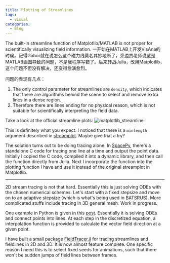 ```yaml
---
title: Plotting of Streamlines
tags:
  - visual
categories:
  - Blog
---
```


The built-in streamline function of Matplotlib/MATLAB is not proper for scientifically visualizing field information.
一开始在MATLAB上开发VisAna的时候，记得Gabor就在说怎么这个磁力线莫名其妙地断了，旁边贾老师说这是MATLAB画图导致的问题，不是我程序写错了。后来转战Julia，改用Matplotlib，这个问题不但没有解决，还变得愈演愈烈。

问题的表现有几点：

1. The only control parameter for streamlines are `density`, which indicates that there are algorithms behind the scene to select and remove extra lines in a dense region.
2. Therefore there are lines ending for no physical reason, which is not suitable for scientifically interpreting the field data.
  
Take a look at the official streamline plots:
![matplotlib_streamline](https://matplotlib.org/3.1.1/_images/sphx_glr_plot_streamplot_001.png)

This is definitely what you expect. I noticed that there is a `minlength` argument described in [streamplot](https://matplotlib.org/api/_as_gen/matplotlib.pyplot.streamplot.html). Maybe give that a try?

The solution turns out to be doing tracing alone. In [SpacePy]((https://github.com/spacepy/spacepy/blob/master/spacepy/pybats/trace2d.py)), there's a standalone C code for tracing one line at a time and output the point data. Initially I copied the C code, compiled it into a dynamic library, and then call the function directly from Julia. Next I incorporate the function into the plotting function I have and use it instead of the original streamplot in Matplotlib.

---

2D stream tracing is not that hard. Essentially this is just solving ODEs with the chosen numerical schemes. Let's start with a fixed stepsize and move on to an adaptive stepsize (which is what's being used in BATSRUS). More complicated stuffs include tracing in 3D general mesh. Work in progress.

One example in Python is given in this [post](https://pythonmatplotlibtips.blogspot.com/2017/12/draw-flow-with-continuous-stream-line.html). Essentially it is solving ODEs and connect points into lines. At each step in the discretized equation, a interpolation function is provided to calculate the vector field direction at a given point.

I have built a small package [FieldTracer.jl](https://github.com/henry2004y/FieldTracer.jl) for tracing streamlines and fieldlines in 2D and 3D. It is now almost feature complete. One specific reason I need this is to select fixed seeds for animations, such that there won't be sudden jumps of field lines between frames.
